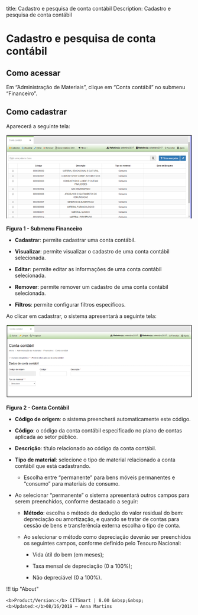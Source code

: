 title: Cadastro e pesquisa de conta contábil
Description: Cadastro e pesquisa de conta contábil

# Cadastro e pesquisa de conta contábil

Como acessar
------------

Em “Administração de Materiais”, clique em “Conta contábil” no submenu
“Financeiro”.

Como cadastrar
--------------

Aparecerá a seguinte tela:

   ![figura](images/accounting-1.png)
   
   **Figura 1 - Submenu Financeiro**

-   **Cadastra**r: permite cadastrar uma conta contábil.

-   **Visualizar**: permite visualizar o cadastro de uma conta contábil
    selecionada.

-   **Editar**: permite editar as informações de uma conta contábil selecionada.

-   **Remover**: permite remover um cadastro de uma conta contábil selecionada.

-   **Filtros**: permite configurar filtros específicos.

Ao clicar em cadastrar, o sistema apresentará a seguinte tela:

   
   
   ![figura](images/accounting-2.png)
   
   **Figura 2 - Conta Contábil**

-   **Código de origem**: o sistema preencherá automaticamente este código.

-   **Código**: o código da conta contábil especificado no plano de contas
    aplicada ao setor público.

-   **Descrição**: título relacionado ao código da conta contábil.

-   **Tipo de material**: selecione o tipo de material relacionado a conta
    contábil que está cadastrando.

    -   Escolha entre “permanente” para bens móveis permanentes e “consumo” para
        materiais de consumo.

-   Ao selecionar “permanente” o sistema apresentará outros campos para serem
    preenchidos, conforme destacado a seguir:

    -   **Método**: escolha o método de dedução do valor residual do bem:
        depreciação ou amortização, e quando se tratar de contas para cessão de
        bens e transferência externa escolha o tipo de conta.

    -   Ao selecionar o método como depreciação deverão ser preenchidos os
        seguintes campos, conforme definido pelo Tesouro Nacional:

        -   Vida útil do bem (em meses);

        -   Taxa mensal de depreciação (0 a 100%);

        -   Não depreciável (0 a 100%).


!!! tip "About"

    <b>Product/Version:</b> CITSmart | 8.00 &nbsp;&nbsp;
    <b>Updated:</b>08/16/2019 – Anna Martins
